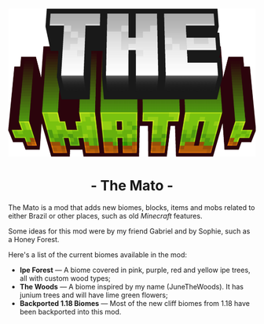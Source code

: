![The Mato Logo](src/main/resources/themato.png)

# <center> - The Mato - </center>

The Mato is a mod that adds new biomes, blocks, items and mobs related to either Brazil or other places, such as old *Minecraft* features.

Some ideas for this mod were by my friend Gabriel and by Sophie, such as a Honey Forest.

Here's a list of the current biomes available in the mod:
- **Ipe Forest** — A biome covered in pink, purple, red and yellow ipe trees, all with custom wood types;
- **The Woods** — A biome inspired by my name (JuneTheWoods). It has junium trees and will have lime green flowers;
- **Backported 1.18 Biomes** — Most of the new cliff biomes from 1.18 have been backported into this mod.